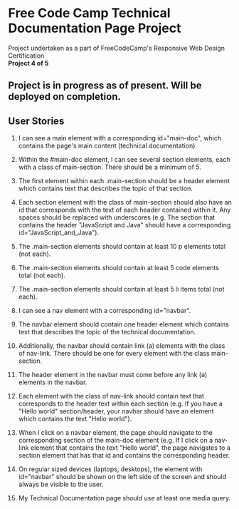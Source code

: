 # Free Code Camp Technical Documentation Page Project
Project undertaken as a part of FreeCodeCamp's Responsive Web Design Certification<br>
**Project 4 of 5**<br>

## Project is in progress as of present. Will be deployed on completion.
## User Stories
1. I can see a main element with a corresponding id="main-doc", which contains the page's main content (technical documentation).

1. Within the #main-doc element, I can see several section elements, each with a class of main-section. There should be a minimum of 5.

1. The first element within each .main-section should be a header element which contains text that describes the topic of that section.

1. Each section element with the class of main-section should also have an id that corresponds with the text of each header contained within it. Any spaces should be replaced with underscores (e.g. The section that contains the header "JavaScript and Java" should have a corresponding id="JavaScript_and_Java").

1. The .main-section elements should contain at least 10 p elements total (not each).

1. The .main-section elements should contain at least 5 code elements total (not each).

1. The .main-section elements should contain at least 5 li items total (not each).

1. I can see a nav element with a corresponding id="navbar".

1. The navbar element should contain one header element which contains text that describes the topic of the technical documentation.

1. Additionally, the navbar should contain link (a) elements with the class of nav-link. There should be one for every element with the class main-section.

1. The header element in the navbar must come before any link (a) elements in the navbar.

1. Each element with the class of nav-link should contain text that corresponds to the header text within each section (e.g. if you have a "Hello world" section/header, your navbar should have an element which contains the text "Hello world").

1. When I click on a navbar element, the page should navigate to the corresponding section of the main-doc element (e.g. If I click on a nav-link element that contains the text "Hello world", the page navigates to a section element that has that id and contains the corresponding header.

1. On regular sized devices (laptops, desktops), the element with id="navbar" should be shown on the left side of the screen and should always be visible to the user.

1. My Technical Documentation page should use at least one media query.
